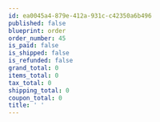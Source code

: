 ```yaml
---
id: ea0045a4-879e-412a-931c-c42350a6b496
published: false
blueprint: order
order_number: 45
is_paid: false
is_shipped: false
is_refunded: false
grand_total: 0
items_total: 0
tax_total: 0
shipping_total: 0
coupon_total: 0
title: ' '
---
```

